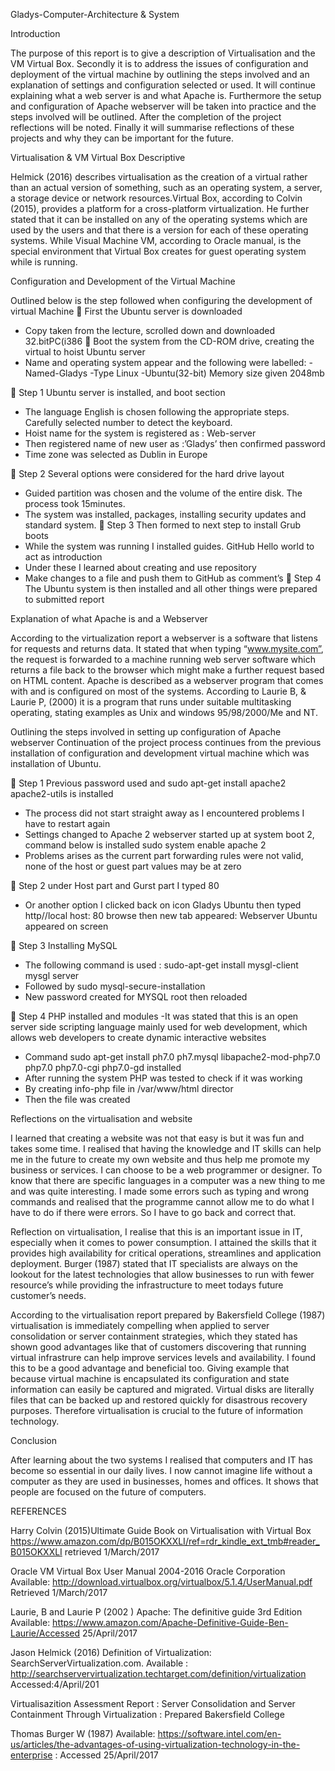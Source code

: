 Gladys-Computer-Architecture & System

 
Introduction

The purpose of this report is to give a description of Virtualisation and the VM Virtual Box. 
Secondly it is to address the issues of configuration and deployment of the virtual machine by outlining the 
steps involved and an explanation of settings and configuration selected or used. It will continue explaining what 
a web server is and what Apache is. Furthermore the setup and configuration of Apache webserver will be taken into practice
and the steps involved will be outlined. After the completion of the project reflections will be noted.
Finally it will summarise reflections of these projects and why they can be important for the future. 

Virtualisation & VM Virtual Box Descriptive

Helmick (2016) describes virtualisation as the creation of a virtual rather than an actual version of something,
such as an operating system, a server, a storage device or network resources.Virtual Box, according to Colvin (2015), provides a platform 
for a cross-platform virtualization. He further stated that it can be installed on any of the operating systems which are used by the users and that there is a version for each of these operating systems. While Visual Machine VM, according to Oracle manual, is the special environment that Virtual Box creates for guest operating system while is running.

Configuration and Development of the Virtual Machine

Outlined below is the step followed when configuring the development of virtual Machine
	First the Ubuntu server is downloaded
-	Copy taken from the lecture, scrolled down and downloaded 32.bitPC(i386
	Boot the system from the CD-ROM drive, creating the virtual to hoist Ubuntu server
-	Name and operating system appear and the following were labelled:
-Named-Gladys
      -Type Linux
      -Ubuntu(32-bit)
Memory size given 2048mb

	Step 1 Ubuntu server is  installed, and boot section
-	The language English is chosen following the appropriate steps. Carefully selected number to detect the keyboard.
-	Hoist name for the system is  registered as : Web-server
-	Then registered name of new user as :’Gladys’ then confirmed password
- Time zone was selected as Dublin in Europe

	Step 2 Several options were considered for the hard drive layout
-	Guided partition was chosen and the volume of the entire disk. The process took 15minutes.
-	The system was installed, packages, installing security updates and standard system.
	Step 3 Then formed to next step to install Grub boots
-	While the system was running I installed guides. GitHub  Hello world to act as introduction
-	Under these I learned about creating and use repository
-	Make changes to a file and push them to GitHub as comment’s
	Step 4 The Ubuntu system is then installed
	and all other things were prepared to submitted report

Explanation of what Apache is and a Webserver

According to the virtualization report a webserver is a software that listens for requests and returns data. It stated that when typing “www.mysite.com”, the request is forwarded to a machine running web server software which returns a file back to the browser which might make  a further request based on HTML content.
Apache is described as a webserver program that comes with and is configured on most of the systems. According to Laurie B, & Laurie P, (2000) it is a program that runs under suitable multitasking operating, stating examples as Unix and windows 95/98/2000/Me and NT.

Outlining the steps involved in setting up configuration of Apache webserver
Continuation of the project process continues from the previous installation of configuration and development  virtual machine which was installation of Ubuntu.

	Step 1 Previous  password used and sudo apt-get install apache2 apache2-utils is installed
-	The process did not start straight away as I encountered problems I have to restart again
-	Settings changed to Apache 2 webserver started up at system boot 2, command below is installed sudo system enable apache 2
-	Problems arises as the current part forwarding rules were not valid, none of the host or guest part values may be at zero

	Step 2 under Host part and Gurst part I typed 80
-	Or another option I clicked back on icon Gladys Ubuntu then typed http//local host: 80 browse then new tab appeared: Webserver Ubuntu appeared on screen

	Step 3 Installing MySQL
- The following command is used : sudo-apt-get install mysgl-client mysgl server
- Followed by sudo mysql-secure-installation
-	New password created for MYSQL root then reloaded

	Step 4 PHP installed and modules
-It was stated that this is an open server side scripting language mainly used for web development, which allows web developers to create dynamic interactive websites
- Command sudo apt-get install ph7.0 ph7.mysql libapache2-mod-php7.0 php7.0 php7.0-cgi php7.0-gd installed
- After running the system PHP was tested to check if it was working
- By creating info-php file in /var/www/html director
- Then the file was created

Reflections on the virtualisation and website

I learned that creating a website was not that easy is but it was fun and takes some time. I realised that having the knowledge and IT skills can help me in the future to create my own website and thus help me promote my business or services. I can choose to be a web programmer or designer. To know that there are specific languages in a computer was a new thing to me and was quite interesting. I made some errors such as typing and wrong commands and realised that the programme cannot allow me to do what I have to do if there were errors. So I have to go back and correct that.

Reflection on virtualisation, I realise that this is an important issue in IT, especially when it comes to power consumption. I attained the skills that it provides high availability for critical operations, streamlines and application deployment. Burger (1987) stated that IT specialists are always on the lookout for the latest technologies that allow businesses to run with fewer resource’s while providing the infrastructure to meet todays future customer’s needs. 

According to the virtualisation report prepared by Bakersfield College (1987) virtualisation is immediately compelling when applied to server consolidation or server containment strategies, which they stated has shown good advantages like that of customers discovering that running virtual infrastrure can help improve services levels and availability. I found this to be a good advantage and beneficial too. Giving example that because virtual machine is encapsulated its configuration and state information can easily be captured and migrated. Virtual disks are literally files that can be backed up and restored quickly for disastrous recovery purposes. Therefore virtualisation is crucial to the future of information technology.

Conclusion

After learning about the two systems I realised that computers and IT has become so essential in our daily lives. I now cannot imagine life without a computer as they are used in businesses, homes and offices. It shows that people are focused on the future of computers. 

REFERENCES

Harry Colvin (2015)Ultimate Guide Book on Virtualisation with Virtual Box 
https://www.amazon.com/dp/B015OKXXLI/ref=rdr_kindle_ext_tmb#reader_B015OKXXLI retrieved 1/March/2017


Oracle VM Virtual Box User Manual 2004-2016 Oracle Corporation
Available: http://download.virtualbox.org/virtualbox/5.1.4/UserManual.pdf Retrieved 1/March/2017

Laurie, B and Laurie P  (2002 ) Apache: The definitive guide 3rd Edition 
Available: https://www.amazon.com/Apache-Definitive-Guide-Ben-Laurie/Accessed 25/April/2017

Jason Helmick (2016) Definition of Virtualization:  SearchServerVirtualization.com. Available : http://searchservervirtualization.techtarget.com/definition/virtualization Accessed:4/April/201

Virtualisazition Assessment  Report : Server Consolidation and Server Containment Through Virtualization : Prepared  Bakersfield College 

Thomas Burger W (1987) 
Available: https://software.intel.com/en-us/articles/the-advantages-of-using-virtualization-technology-in-the-enterprise : Accessed 25/April/2017


